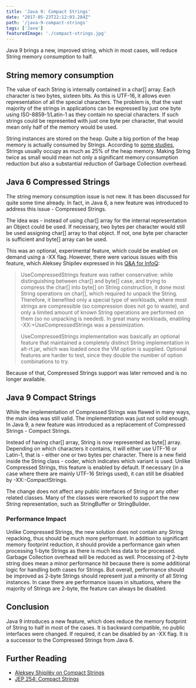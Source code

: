 ```yaml
---
title: 'Java 9: Compact Strings'
date: "2017-05-23T22:12:03.284Z"
path: '/java-9-compact-strings'
tags: ['Java']
featuredImage: './compact-strings.jpg'
---
```


Java 9 brings a new, improved string, which in most cases, will reduce String memory consumption to half.
<!--more-->

String memory consumption
-------------------------

The value of each String is internally contained in a char\[\] array. Each character is two bytes, sixteen bits. As this is UTF-16, it allows even representation of all the special characters. The problem is, that the vast majority of the strings in applications can be expressed by just one byte using ISO-8859-1/Latin-1 as they contain no special characters. If such strings could be represented with just one byte per character, that would mean only half of the memory would be used.

String instances are stored on the heap. Quite a big portion of the heap memory is actually consumed by Strings. According to [some studies](http://cr.openjdk.java.net/~shade/density/state-of-string-density-v1.txt), Strings usually occupy as much as 25% of the heap memory. Making String twice as small would mean not only a significant memory consumption reduction but also a substantial reduction of Garbage Collection overhead.

Java 6 Compressed Strings
-------------------------

The string memory consumption issue is not new. It has been discussed for quite some time already. In fact, in Java 6, a new feature was introduced to address this issue - Compressed Strings.

The idea was - instead of using char\[\] array for the internal representation an Object could be used. If necessary, two bytes per character would still be used assigning char\[\] array to that object. If not, one byte per character is sufficient and byte\[\] array can be used.

This was an optional, experimental feature, which could be enabled on demand using a -XX flag. However, there were various issues with this feature, which Aleksey Shipilev expressed in his [Q&A for InfoQ](https://www.infoq.com/news/2016/02/compact-strings-Java-JDK9):

> UseCompressedStrings feature was rather conservative: while distinguishing between char\[\] and byte\[\] case, and trying to compress the char\[\] into byte\[\] on String construction, it done most String operations on char\[\], which required to unpack the String. Therefore, it benefited only a special type of workloads, where most strings are compressible (so compression does not go to waste), and only a limited amount of known String operations are performed on them (so no unpacking is needed). In great many workloads, enabling -XX:+UseCompressedStrings was a pessimization.
>
> UseCompressedStrings implementation was basically an optional feature that maintained a completely distinct String implementation in alt-rt.jar, which was loaded once the VM option is supplied. Optional features are harder to test, since they double the number of option combinations to try.

Because of that, Compressed Strings support was later removed and is no longer available.

Java 9 Compact Strings
----------------------

While the implementation of Compressed Strings was flawed in many ways, the main idea was still valid. The implementation was just not solid enough. In Java 9, a new feature was introduced as a replacement of Compressed Strings - Compact Strings.

Instead of having char\[\] array, String is now represented as byte\[\] array. Depending on which characters it contains, it will either use UTF-16 or Latin-1, that is - either one or two bytes per character. There is a new field inside the String class - coder, which indicates which variant is used. Unlike Compressed Strings, this feature is enabled by default. If necessary (in a case where there are mainly UTF-16 Strings used), it can still be disabled by -XX:-CompactStrings.

The change does not affect any public interfaces of String or any other related classes. Many of the classes were reworked to support the new String representation, such as StringBuffer or StringBuilder.

### Performance Impact

Unlike Compressed Strings, the new solution does not contain any String repacking, thus should be much more performant. In addition to significant memory footprint reduction, it should provide a performance gain when processing 1-byte Strings as there is much less data to be processed. Garbage Collection overhead will be reduced as well. Processing of 2-byte string does mean a minor performance hit because there is some additional logic for handling both cases for Strings. But overall, performance should be improved as 2-byte Strings should represent just a minority of all String instances. In case there are performance issues in situations, where the majority of Strings are 2-byte, the feature can always be disabled.

Conclusion
----------

Java 9 introduces a new feature, which does reduce the memory footprint of String to half in most of the cases. It is backward compatible, no public interfaces were changed. If required, it can be disabled by an -XX flag. It is a successor to the Compressed Strings from Java 6.

Further Reading
---------------

-   [Aleksey Shipilëv on Compact Strings](https://www.youtube.com/watch?v=wIyeOaitmWM)
-   [JEP 254: Compact Strings](http://openjdk.java.net/jeps/254)